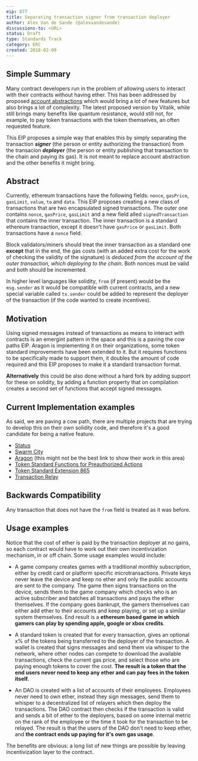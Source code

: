 ```yaml
---
eip: 877
title: Separating transaction signer from transaction deployer
author: Alex Van de Sande (@alexvandesande)
discussions-to: <URL>
status: Draft
type: Standards Track
category: ERC
created: 2018-02-09
---
```


## Simple Summary

Many contract developers run in the problem of allowing users to interact with their contracts without having ether. This has been addressed by proposed [account abstractions](https://github.com/ethereum/EIPs/issues/859) which would bring a lot of new features but also brings a lot of complexity. The latest proposed version by Vitalik, while still brings many benefits like quantum resistance, would still not, for example, to pay token transactions with the token themselves, an often requested feature.

This EIP proposes a simple way that enables this by simply separating the transaction ***signer*** (the person or entity authorizing the transaction) from the transacion ***deployer*** (the person or entity publishing that transaction to the chain and paying its gas). It is not meant to replace account abstraction and the other benefits it might bring.

## Abstract

Currently, ethereum transactions have the following fields: `nonce`, `gasPrice`, `gasLimit`, `value`, `to` and `data`. This EIP proposes creating a new class of transactions that are two encapsulated signed transactions. The outer one contains `nonce`, `gasPrice`, `gasLimit` and a new field alled `signedTransaction` that contains the inner transaction. The inner transaction is a standard ethereum transaction, except it doesn't have `gasPrice` or `gasLimit`. Both transactions have a `nonce` field.

Block validators/miners should treat the inner transaction as a standard one **except** that in the end, the gas costs (with an added extra cost for the work of checking the validity of the signature) is *deduced from the account of the outer transaction, which deploying to the chain*. Both nonces must be valid and both should be incremented.

In higher level languages like solidity, `from` (if present) would be the `msg.sender` as it would be compatible with current contracts, and a new special variable called `tx.sender` could be added to represent the deployer of the transaction (if the code wanted to create incentives).


## Motivation

Using signed messages instead of transactions as means to interact with contracts is an emergint pattern in the space and this is a paving the cow paths EIP. Aragon is implementing it on their organizations, some token standard improvements have been extended to it. But it requires functions to be specifically made to support them, it doubles the amount of code required and this EIP proposes to make it a standard transaction format.

**Alternatively** this could be also done without a hard fork by adding support for these on solidity, by adding a function property that on compilation creates a second set of functions that accept signed messages.

## Current Implementation examples

As said, we are paving a cow path, there are multiple projects that are trying to develop this on their own solidity code, and therefore it's a good candidate for being a native feature.

* [Status](https://github.com/status-im/ideas/issues/73) 
* [Swarm City](https://github.com/swarmcity/SCLabs-gasstation-service)
* [Aragon](https://github.com/aragonlabs/pay-protocol) (this might not be the best link to show their work in this area)
* [Token Standard Functions for Preauthorized Actions](https://github.com/ethereum/EIPs/issues/662)
* [Token Standard Extension 865](https://github.com/ethereum/EIPs/issues/865)
* [Transaction Relay](https://github.com/iurimatias/TransactionRelay)

## Backwards Compatibility

Any transaction that does not have the `from` field is treated as it was before.


## Usage examples

Notice that the cost of ether is paid by the transaction deployer at no gains, so each contract would have to work out their own incentivization mechanism, in or off chain. Some usage examples would include:

* A game company creates games with a traditional monthly subscription, either by credit card or platform specific microtransactions. Private keys never leave the device and keep no ether and only the public accounts are sent to the company. The game then signs transactions on the device, sends them to the game company which checks who is an active subscriber and batches all transactions and pays the ether themselves. If the company goes bankrupt, the gamers themselves can either add ether to their accounts and keep playing, or set up a similar system themselves. End result is a **ethereum based game in which gamers can play by spending apple, google or xbox credits**.

* A standard token is created that for every transaction, gives an optional x% of the tokens being transferred to the deployer of the transaction. A wallet is created that signs messages and send them via whisper to the network, where other nodes can compete to download the available transactions, check the current gas price, and select those who are paying enough tokens to cover the cost. **The result is a token that the end users never need to keep any ether and can pay fees in the token itself.**

* An DAO is created with a list of accounts of their employees. Employees never need to own ether, instead they sign messages, send them to whisper to a decentralized list of relayers which then deploy the transactions. The DAO contract then checks if the transaction is valid and sends a bit of ether to the deployers, based on some internal metric on the rank of the employee or the time it took for the transaction to be relayed. The result is that the users of the DAO don't need to keep ether, and **the contract ends up paying for it's own gas usage**.

The benefits are obvious: a long list of new things are possible by leaving incentivization layer to the contract.
